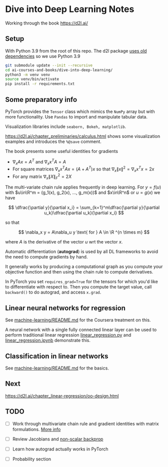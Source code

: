 # Dive into Deep Learning Notes

Working through the book https://d2l.ai/

## Setup

With Python 3.9 from the root of this repo. The d2l package [uses old dependencies](https://d2l.ai/chapter_installation/index.html) so we use Python 3.9

```bash
git submodule update --init --recursive
cd ai-courses-and-books/dive-into-deep-learning/
python3 -m venv venv
source venv/bin/activate
pip install -r requirements.txt
```

## Some preparatory info

PyTorch provides the `Tensor` class which mimics the `NumPy` array but with more functionality. Use `Pandas` to import and manipulate tabular data.

Visualization libraries include `seaborn, Bokeh, matplotlib`.

https://d2l.ai/chapter_preliminaries/calculus.html shows some visualization examples and introduces the `%@save` comment.

The book presents some useful identities for gradients

* $\nabla_x Ax = A^T$ and $\nabla_x x^TA = A$
* For square matrices $\nabla_x x^TAx = (A+A^T)x$ so that $\nabla_x\|x\|^2 = \nabla_x x^Tx = 2x$
* For any matrix $\nabla_x\|X\|_F^2 = 2X$

The multi-variate chain rule applies frequently in deep learning. For $y = f(u)$ with $u\in\R^m = (g_1(x), g_2(x), ..., g_m(x))$ and $x\in\R^n$ or $u = g(x)$ we have

$$
\dfrac{\partial y}{\partial x_i} = \sum_{k=1}^m\dfrac{\partial y}{\partial u_k}\dfrac{\partial u_k}{\partial x_i}
$$

so that

$$
\nabla_x y = A\nabla_u y \text{ for } A \in \R ^{n \times m}
$$

where $A$ is the derivative of the vector $u$ wrt the vector $x$.

Automatic differentiation (**autograd**) is used by all DL frameworks to avoid the need to compute gradients by hand.

It generally works by producing a computational graph as you compute your objective function and then using the chain rule to compute derivatives.

In PyTorch you set `requires_grad=True` for the tensors for which you'd like to differentiate with respect to. Then you compute the target value, call `backward()` to do autograd, and access `x.grad`.

## Linear neural networks for regression

See [machine-learning/README.md](../machine-learning/README.md#linear-regression) for the Coursera treatment on this.

A neural network with a single fully connected linear layer can be used to perform traditional linear regression [linear_regression.py](./linear_regression.py) and [linear_regression.ipynb](./linear_regression.ipynb) demonstrate this.

## Classification in linear networks

See [machine-learning/README.md](ai-courses-and-books/machine-learning/README.md#logistic-regression) for the basics.



## Next

https://d2l.ai/chapter_linear-regression/oo-design.html

## TODO

- [ ] Work through multivariate chain rule and gradient identities with matrix formulations. [More info](https://d2l.ai/chapter_appendix-mathematics-for-deep-learning/multivariable-calculus.html)
- [ ] Review Jacobians and [non-scalar backprop](https://d2l.ai/chapter_preliminaries/autograd.html)
- [ ] Learn how autograd actually works in PyTorch
- [ ] Probability section

